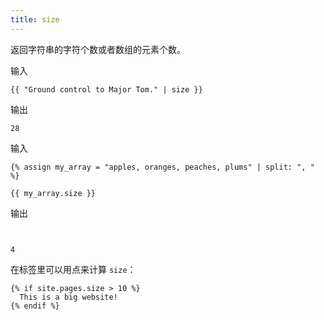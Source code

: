 ```yaml
---
title: size
---
```


返回字符串的字符个数或者数组的元素个数。

输入
```liquid
{{ "Ground control to Major Tom." | size }}
```

输出
```text
28
```

输入
```liquid
{% assign my_array = "apples, oranges, peaches, plums" | split: ", " %}

{{ my_array.size }}
```

输出
```text


4
```

在标签里可以用点来计算 `size`：

```liquid
{% if site.pages.size > 10 %}
  This is a big website!
{% endif %}
```
